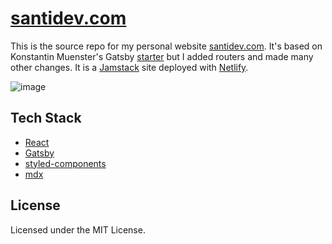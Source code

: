 # [santidev.com](https://santidev.com) 
This is the source repo for my personal website [santidev.com](https://santidev.com). It's based on Konstantin Muenster's Gatsby [starter](https://github.com/konstantinmuenster/gatsby-starter-portfolio-minimal) but I added routers and made many other changes. It is a [Jamstack](https://jamstack.org/what-is-jamstack/) site deployed with [Netlify](https://netlify.com).

![image](https://user-images.githubusercontent.com/65519327/147620735-5ca4e70b-30f8-439b-8cea-f2d01d36e6cf.png)

## Tech Stack

* [React](https://github.com/facebook/react)
* [Gatsby](https://github.com/gatsbyjs/gatsby)
* [styled-components](https://github.com/styled-components)
* [mdx](https://github.com/mdx-js/mdx)

## License

Licensed under the MIT License.
